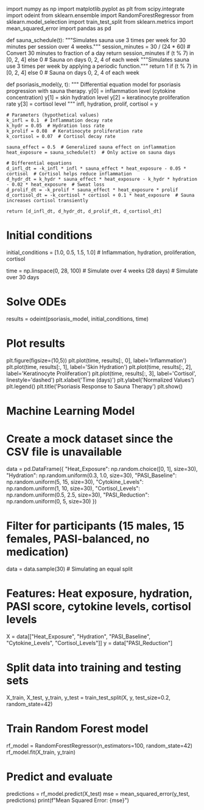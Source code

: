 import numpy as np
import matplotlib.pyplot as plt
from scipy.integrate import odeint
from sklearn.ensemble import RandomForestRegressor
from sklearn.model_selection import train_test_split
from sklearn.metrics import mean_squared_error
import pandas as pd

def sauna_schedule(t):
    """Simulates sauna use 3 times per week for 30 minutes per session over 4 weeks."""
    session_minutes = 30 / (24 * 60)  # Convert 30 minutes to fraction of a day
    return session_minutes if (t % 7) in [0, 2, 4] else 0  # Sauna on days 0, 2, 4 of each week
    """Simulates sauna use 3 times per week by applying a periodic function."""
    return 1 if (t % 7) in [0, 2, 4] else 0  # Sauna on days 0, 2, 4 of each week

def psoriasis_model(y, t):
    """
    Differential equation model for psoriasis progression with sauna therapy.
    y[0] = inflammation level (cytokine concentration)
    y[1] = skin hydration level
    y[2] = keratinocyte proliferation rate
    y[3] = cortisol level
    """
    infl, hydration, prolif, cortisol = y
    
    # Parameters (hypothetical values)
    k_infl = 0.1  # Inflammation decay rate
    k_hydr = 0.05  # Hydration loss rate
    k_prolif = 0.08  # Keratinocyte proliferation rate
    k_cortisol = 0.07  # Cortisol decay rate
    
    sauna_effect = 0.5  # Generalized sauna effect on inflammation
    heat_exposure = sauna_schedule(t)  # Only active on sauna days
    
    # Differential equations
    d_infl_dt = -k_infl * infl * sauna_effect * heat_exposure - 0.05 * cortisol  # Cortisol helps reduce inflammation
    d_hydr_dt = k_hydr * sauna_effect * heat_exposure - k_hydr * hydration - 0.02 * heat_exposure  # Sweat loss
    d_prolif_dt = -k_prolif * sauna_effect * heat_exposure * prolif
    d_cortisol_dt = -k_cortisol * cortisol + 0.1 * heat_exposure  # Sauna increases cortisol transiently
    
    return [d_infl_dt, d_hydr_dt, d_prolif_dt, d_cortisol_dt]

# Initial conditions
initial_conditions = [1.0, 0.5, 1.5, 1.0]  # Inflammation, hydration, proliferation, cortisol

time = np.linspace(0, 28, 100)  # Simulate over 4 weeks (28 days)  # Simulate over 30 days

# Solve ODEs
results = odeint(psoriasis_model, initial_conditions, time)

# Plot results
plt.figure(figsize=(10,5))
plt.plot(time, results[:, 0], label='Inflammation')
plt.plot(time, results[:, 1], label='Skin Hydration')
plt.plot(time, results[:, 2], label='Keratinocyte Proliferation')
plt.plot(time, results[:, 3], label='Cortisol', linestyle='dashed')
plt.xlabel('Time (days)')
plt.ylabel('Normalized Values')
plt.legend()
plt.title('Psoriasis Response to Sauna Therapy')
plt.show()

# Machine Learning Model
# Create a mock dataset since the CSV file is unavailable
data = pd.DataFrame({
    "Heat_Exposure": np.random.choice([0, 1], size=30),
    "Hydration": np.random.uniform(0.3, 1.0, size=30),
    "PASI_Baseline": np.random.uniform(5, 15, size=30),
    "Cytokine_Levels": np.random.uniform(1, 10, size=30),
    "Cortisol_Levels": np.random.uniform(0.5, 2.5, size=30),
    "PASI_Reduction": np.random.uniform(0, 5, size=30)
})

# Filter for participants (15 males, 15 females, PASI-balanced, no medication)
data = data.sample(30)  # Simulating an equal split

# Features: Heat exposure, hydration, PASI score, cytokine levels, cortisol levels
X = data[["Heat_Exposure", "Hydration", "PASI_Baseline", "Cytokine_Levels", "Cortisol_Levels"]]
y = data["PASI_Reduction"]

# Split data into training and testing sets
X_train, X_test, y_train, y_test = train_test_split(X, y, test_size=0.2, random_state=42)

# Train Random Forest model
rf_model = RandomForestRegressor(n_estimators=100, random_state=42)
rf_model.fit(X_train, y_train)

# Predict and evaluate
predictions = rf_model.predict(X_test)
mse = mean_squared_error(y_test, predictions)
print(f"Mean Squared Error: {mse}")
